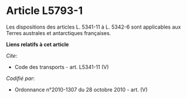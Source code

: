 # Article L5793-1

Les dispositions des articles L. 5341-11 à L. 5342-6 sont applicables aux Terres australes et antarctiques françaises.

**Liens relatifs à cet article**

_Cite_:

  - Code des transports - art. L5341-11 (V)

_Codifié par_:

  - Ordonnance n°2010-1307 du 28 octobre 2010 - art. (V)
